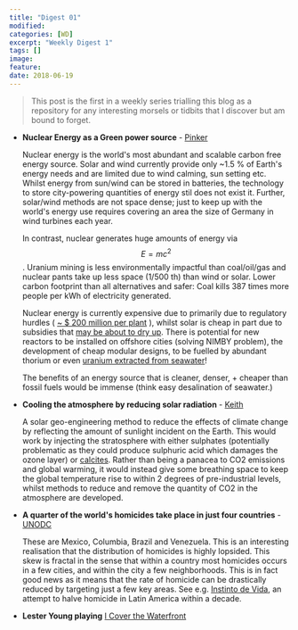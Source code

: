 ```yaml
---
title: "Digest 01"
modified:
categories: [WD]
excerpt: "Weekly Digest 1"
tags: []
image:
feature:
date: 2018-06-19
---
```


>This post is the first in a weekly series trialling this blog as a repository for any interesting morsels or tidbits that I discover but am bound to forget.

  * **Nuclear Energy as a Green power source** - [Pinker](https://www.amazon.com/Enlightenment-Now-Science-Humanism-Progress/dp/0525427570)

    Nuclear energy is the world's most abundant and scalable carbon free energy source. Solar and wind currently provide only <span class="hl">~1.5 %</span>  of Earth's energy needs and are limited due to wind calming, sun setting etc. Whilst energy from sun/wind can be stored in batteries, the technology to store city-powering quantities of energy stil does not exist it. Further, solar/wind methods are not space dense; just to keep up with the world's energy use requires covering an area <span class="hl">the size of Germany</span> in wind turbines each year.

    In contrast, nuclear generates huge amounts of energy via $$E = mc^2$$. Uranium mining is less environmentally impactful than coal/oil/gas and nuclear pants take up less space <span class="hl">(1/500 th)</span> than wind or solar. Lower carbon footprint than all alternatives and safer: Coal <span class="hl">kills 387 times more people</span> per kWh of electricity generated.

    Nuclear energy is currently expensive due to primarily due to regulatory hurdles ( [~ $ 200 million per plant](https://www.americanactionforum.org/research/putting-nuclear-regulatory-costs-context/) ), whilst solar is cheap in part due to subsidies that [may be about to dry up](https://www.economist.com/business/2018/06/14/can-the-solar-industry-survive-without-subsidies). There is potential for new reactors to be installed on offshore cities (solving NIMBY problem), the development of cheap modular designs, to be fuelled by abundant thorium or even [uranium extracted from seawater](https://www.forbes.com/sites/jamesconca/2016/07/01/uranium-seawater-extraction-makes-nuclear-power-completely-renewable/#3006cb19159a)!

    The benefits of an energy source that is cleaner, denser, + cheaper than fossil fuels would be immense (think easy desalination of seawater.)

   * **Cooling the atmosphere by reducing solar radiation** - [Keith](https://agupubs.onlinelibrary.wiley.com/doi/full/10.1002/2016EF000465%4010.1002/%28ISSN%292328-4277.GEOENGIN1)

     A solar geo-engineering method to reduce the effects of climate change by reflecting the amount of sunlight incident on the Earth. This would work by injecting the stratosphere with either sulphates (potentially problematic as they could produce sulphuric acid which damages the ozone layer) or [calcites](https://www.sciencealert.com/new-light-reflecting-particles-in-the-stratosphere-could-cool-earth-and-fix-the-ozone-layer). Rather than being a panacea to CO2 emissions and global warming, it would instead give some breathing space to keep the global temperature rise to within 2 degrees of pre-industrial levels, whilst methods to reduce and remove the quantity of CO2 in the atmosphere are developed.


   * **A quarter of the world's homicides take place in just four countries** - [UNODC](https://www.unodc.org/gsh/en/big-picture.html)

      These are Mexico, Columbia, Brazil and Venezuela. This is an interesting realisation that the distribution of homicides is highly lopsided. This skew is fractal in the sense that within a country most homicides occurs in a few cities, and within the city a few neighborhoods. This is in fact good news as it means that the rate of homicide can be drastically reduced by targeting just a few key areas. See e.g. [Instinto de Vida](https://www.instintodevida.org/), an attempt to halve homicide in Latin America within a decade.


   * **Lester Young playing** [I Cover the Waterfront](https://www.youtube.com/watch?v=Uqi84qISiKs)
